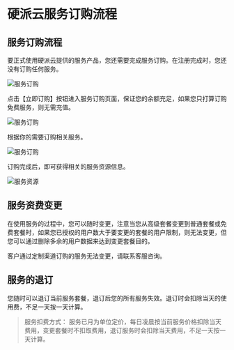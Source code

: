 # 硬派云服务订购流程

## 服务订购流程

要正式使用硬派云提供的服务产品，您还需要完成服务订购。在注册完成时，您还没有订购任何服务。

![服务订购](http://qnstatic.toughcloud.net/FsTui5d-PKMm6gztmBHzcwb-xRkV)

点击【立即订购】按钮进入服务订购页面，保证您的余额充足，如果您只打算订购免费服务，则无需充值。

![服务订购](http://qnstatic.toughcloud.net/FjjwNYw--dX4o64S26tM8NOZL5R7)

根据你的需要订购相关服务。

![服务订购](http://qnstatic.toughcloud.net/FnvUDcGaAmBXZk7B9uioaPKbUPdc)

订购完成后，即可获得相关的服务资源信息。

![服务资源](http://qnstatic.toughcloud.net/FoAbS42OvZOuqSu_vCSJCQshNLlD)


## 服务资费变更

在使用服务的过程中，您可以随时变更，注意当您从高级套餐变更到普通套餐或免费套餐时，如果您已授权的用户数大于要变更的套餐的用户限制，则无法变更，但您可以通过删除多余的用户数据来达到变更套餐目的。

客户通过定制渠道订购的服务无法变更，请联系客服咨询。

## 服务的退订

您随时可以退订当前服务套餐，退订后您的所有服务失效。退订时会扣除当天的使用费，不足一天按一天计算。

> 服务扣费方式： 服务已月为单位定价，每日凌晨按当前服务价格扣除当天费用，变更套餐时不扣取费用，退订服务时会扣除当天费用，不足一天按一天计算。









